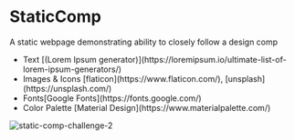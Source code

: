 # StaticComp
A static webpage demonstrating ability to closely follow a design comp
<ul>
<li>Text [(Lorem Ipsum generator)](https://loremipsum.io/ultimate-list-of-lorem-ipsum-generators/)</li>
<li>Images & Icons [flaticon](https://www.flaticon.com/), [unsplash](https://unsplash.com/)</li>
<li>Fonts[Google Fonts](https://fonts.google.com/)</li>
<li>Color Palette [Material Design](https://www.materialpalette.com/)</li>
</ul>

![static-comp-challenge-2](https://user-images.githubusercontent.com/102932448/180666642-8f4aebc6-6ca4-41da-b0c6-b104c1668cdb.jpeg)

